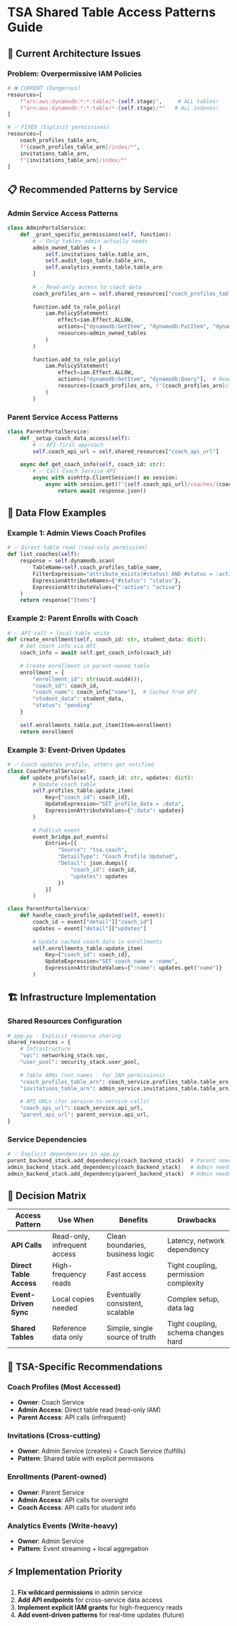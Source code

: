 # TSA Shared Table Access Patterns Guide

## 🎯 Current Architecture Issues

### Problem: Overpermissive IAM Policies
```python
# ❌ CURRENT (Dangerous)
resources=[
    f"arn:aws:dynamodb:*:*:table/*-{self.stage}",     # ALL tables!
    f"arn:aws:dynamodb:*:*:table/*-{self.stage}/*"   # ALL indexes!
]

# ✅ FIXED (Explicit permissions)
resources=[
    coach_profiles_table_arn,
    f"{coach_profiles_table_arn}/index/*",
    invitations_table_arn,
    f"{invitations_table_arn}/index/*"
]
```

## 📋 Recommended Patterns by Service

### Admin Service Access Patterns
```python
class AdminPortalService:
    def _grant_specific_permissions(self, function):
        # ✅ Only tables admin actually needs
        admin_owned_tables = [
            self.invitations_table.table_arn,
            self.audit_logs_table.table_arn,
            self.analytics_events_table.table_arn
        ]
        
        # ✅ Read-only access to coach data
        coach_profiles_arn = self.shared_resources["coach_profiles_table_arn"]
        
        function.add_to_role_policy(
            iam.PolicyStatement(
                effect=iam.Effect.ALLOW,
                actions=["dynamodb:GetItem", "dynamodb:PutItem", "dynamodb:UpdateItem", "dynamodb:DeleteItem"],
                resources=admin_owned_tables
            )
        )
        
        function.add_to_role_policy(
            iam.PolicyStatement(
                effect=iam.Effect.ALLOW,
                actions=["dynamodb:GetItem", "dynamodb:Query"],  # Read-only
                resources=[coach_profiles_arn, f"{coach_profiles_arn}/index/*"]
            )
        )
```

### Parent Service Access Patterns
```python
class ParentPortalService:
    def _setup_coach_data_access(self):
        # ✅ API-first approach
        self.coach_api_url = self.shared_resources["coach_api_url"]
        
    async def get_coach_info(self, coach_id: str):
        # ✅ Call Coach Service API
        async with aiohttp.ClientSession() as session:
            async with session.get(f"{self.coach_api_url}/coaches/{coach_id}") as response:
                return await response.json()
```

## 🔄 Data Flow Examples

### Example 1: Admin Views Coach Profiles
```python
# ✅ Direct table read (read-only permission)
def list_coaches(self):
    response = self.dynamodb.scan(
        TableName=self.coach_profiles_table_name,
        FilterExpression="attribute_exists(#status) AND #status = :active",
        ExpressionAttributeNames={"#status": "status"},
        ExpressionAttributeValues={":active": "active"}
    )
    return response["Items"]
```

### Example 2: Parent Enrolls with Coach
```python
# ✅ API call + local table write
def create_enrollment(self, coach_id: str, student_data: dict):
    # Get coach info via API
    coach_info = await self.get_coach_info(coach_id)
    
    # Create enrollment in parent-owned table
    enrollment = {
        "enrollment_id": str(uuid.uuid4()),
        "coach_id": coach_id,
        "coach_name": coach_info["name"],  # Cached from API
        "student_data": student_data,
        "status": "pending"
    }
    
    self.enrollments_table.put_item(Item=enrollment)
    return enrollment
```

### Example 3: Event-Driven Updates
```python
# ✅ Coach updates profile, others get notified
class CoachPortalService:
    def update_profile(self, coach_id: str, updates: dict):
        # Update coach table
        self.profiles_table.update_item(
            Key={"coach_id": coach_id},
            UpdateExpression="SET profile_data = :data",
            ExpressionAttributeValues={":data": updates}
        )
        
        # Publish event
        event_bridge.put_events(
            Entries=[{
                "Source": "tsa.coach",
                "DetailType": "Coach Profile Updated",
                "Detail": json.dumps({
                    "coach_id": coach_id,
                    "updates": updates
                })
            }]
        )

class ParentPortalService:
    def handle_coach_profile_updated(self, event):
        coach_id = event["detail"]["coach_id"]
        updates = event["detail"]["updates"]
        
        # Update cached coach data in enrollments
        self.enrollments_table.update_item(
            Key={"coach_id": coach_id},
            UpdateExpression="SET coach_name = :name",
            ExpressionAttributeValues={":name": updates.get("name")}
        )
```

## 🏗️ Infrastructure Implementation

### Shared Resources Configuration
```python
# app.py - Explicit resource sharing
shared_resources = {
    # Infrastructure
    "vpc": networking_stack.vpc,
    "user_pool": security_stack.user_pool,
    
    # Table ARNs (not names - for IAM permissions)
    "coach_profiles_table_arn": coach_service.profiles_table.table_arn,
    "invitations_table_arn": admin_service.invitations_table.table_arn,
    
    # API URLs (for service-to-service calls)
    "coach_api_url": coach_service.api_url,
    "parent_api_url": parent_service.api_url,
}
```

### Service Dependencies
```python
# ✅ Explicit dependencies in app.py
parent_backend_stack.add_dependency(coach_backend_stack)  # Parent needs coach API
admin_backend_stack.add_dependency(coach_backend_stack)   # Admin needs coach data
admin_backend_stack.add_dependency(parent_backend_stack)  # Admin needs parent data
```

## 📏 Decision Matrix

| Access Pattern | Use When | Benefits | Drawbacks |
|-------|----------|----------|-----------|
| **API Calls** | Read-only, infrequent access | Clean boundaries, business logic | Latency, network dependency |
| **Direct Table Access** | High-frequency reads | Fast access | Tight coupling, permission complexity |
| **Event-Driven Sync** | Local copies needed | Eventually consistent, scalable | Complex setup, data lag |
| **Shared Tables** | Reference data only | Simple, single source of truth | Tight coupling, schema changes hard |

## 🎯 TSA-Specific Recommendations

### Coach Profiles (Most Accessed)
- **Owner**: Coach Service
- **Admin Access**: Direct table read (read-only IAM)
- **Parent Access**: API calls (infrequent)

### Invitations (Cross-cutting)
- **Owner**: Admin Service (creates) + Coach Service (fulfills)
- **Pattern**: Shared table with explicit permissions

### Enrollments (Parent-owned)
- **Owner**: Parent Service
- **Admin Access**: API calls for oversight
- **Coach Access**: API calls for student info

### Analytics Events (Write-heavy)
- **Owner**: Admin Service
- **Pattern**: Event streaming + local aggregation

## ⚡ Implementation Priority

1. **Fix wildcard permissions** in admin service
2. **Add API endpoints** for cross-service data access
3. **Implement explicit IAM grants** for high-frequency reads
4. **Add event-driven patterns** for real-time updates (future) 